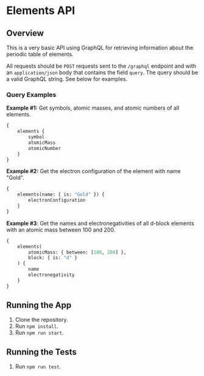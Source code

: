 # Elements API

## Overview

This is a very basic API using GraphQL for retrieving information about the periodic table of elements.

All requests should be `POST` requests sent to the `/graphql` endpoint and with an `application/json` body 
that contains the field `query`. The query should be a valid GraphQL string. See below for examples.

### Query Examples

**Example #1:** Get symbols, atomic masses, and atomic numbers of all elements.

```graphql
{
    elements {
        symbol
        atomicMass
        atomicNumber
    }
}
```

**Example #2:** Get the electron configuration of the element with name "Gold".

```graphql
{
    elements(name: { is: "Gold" }) {
        electronConfiguration
    }
}
```

**Example #3**: Get the names and electronegativities of all d-block elements with an atomic mass between 100 and 200.

```graphql
{
    elements(
        atomicMass: { between: [100, 200] },
        block: { is: "d" }
    ) {
        name
        electronegativity
    }
}
```

## Running the App

1. Clone the repository.
2. Run `npm install`.
3. Run `npm run start`.

## Running the Tests

1. Run `npm run test`.
